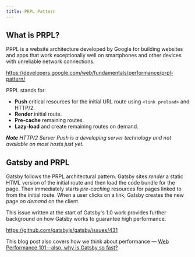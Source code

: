 ```yaml
---
title: PRPL Pattern
---
```


## What is PRPL?

PRPL is a website architecture developed by Google for building websites and
apps that work exceptionally well on smartphones and other devices with
unreliable network connections.

https://developers.google.com/web/fundamentals/performance/prpl-pattern/

PRPL stands for:

- **Push** critical resources for the initial URL route using `<link preload>`
  and HTTP/2.
- **Render** initial route.
- **Pre-cache** remaining routes.
- **Lazy-load** and create remaining routes on demand.

_**Note** HTTP/2 Server Push is a developing server technology and not available on
most hosts just yet._

## Gatsby and PRPL

Gatsby follows the PRPL architectural pattern. Gatsby sites _render_ a static
HTML version of the initial route and then load the code bundle for the page.
Then immediately starts _pre-caching_ resources for pages linked to from the
initial route. When a user clicks on a link, Gatsby creates the new page _on
demand_ on the client.

This issue written at the start of Gatsby's 1.0 work provides further background
on how Gatsby works to guarantee high performance.

https://github.com/gatsbyjs/gatsby/issues/431

This blog post also covers how we think about performance —
[Web Performance 101—also, why is Gatsby so fast?](/blog/2017-09-13-why-is-gatsby-so-fast/)
